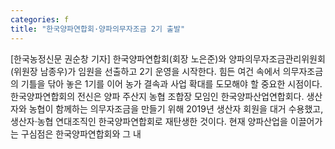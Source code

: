 ```yaml
---
categories: f
title: "한국양파연합회·양파의무자조금 2기 출발"
---
```

[한국농정신문 권순창 기자] 한국양파연합회(회장 노은준)와 양파의무자조금관리위원회(위원장 남종우)가 임원을 선출하고 2기 운영을 시작한다. 힘든 여건 속에서 의무자조금의 기틀을 닦아 놓은 1기를 이어 농가 결속과 사업 확대를 도모해야 할 중요한 시점이다.한국양파연합회의 전신은 양파 주산지 농협 조합장 모임인 한국양파산업연합회다. 생산자와 농협이 함께하는 의무자조금을 만들기 위해 2019년 생산자 회원을 대거 수용했고, 생산자·농협 연대조직인 한국양파연합회로 재탄생한 것이다. 현재 양파산업을 이끌어가는 구심점은 한국양파연합회와 그 내
